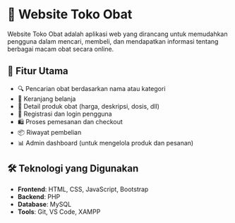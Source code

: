 # 💊 Website Toko Obat

Website Toko Obat adalah aplikasi web yang dirancang untuk memudahkan pengguna dalam mencari, membeli, dan mendapatkan informasi tentang berbagai macam obat secara online.

## 🚀 Fitur Utama

- 🔍 Pencarian obat berdasarkan nama atau kategori
- 🛒 Keranjang belanja
- 🧾 Detail produk obat (harga, deskripsi, dosis, dll)
- 👤 Registrasi dan login pengguna
- 🛍️ Proses pemesanan dan checkout
- 📦 Riwayat pembelian
- 📊 Admin dashboard (untuk mengelola produk dan pesanan)

## 🛠️ Teknologi yang Digunakan

- **Frontend**: HTML, CSS, JavaScript, Bootstrap
- **Backend**: PHP
- **Database**: MySQL
- **Tools**: Git, VS Code, XAMPP


